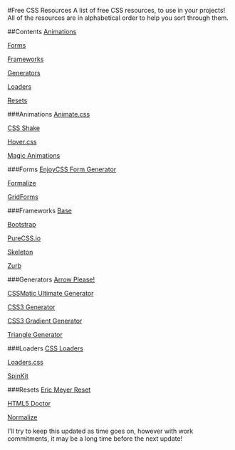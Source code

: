#Free CSS Resources
A list of free CSS resources, to use in your projects! All of the resources are in alphabetical order to help you sort through them.

##Contents
[Animations](#animations)

[Forms](#forms)

[Frameworks](#frameworks)

[Generators](#generators)

[Loaders](#loaders)

[Resets](#resets)


###Animations
[Animate.css](https://daneden.github.io/animate.css/)

[CSS Shake](https://elrumordelaluz.github.io/csshake/)

[Hover.css](http://ianlunn.github.io/Hover/)

[Magic Animations](http://www.minimamente.com/example/magic_animations/)


###Forms
[EnjoyCSS Form Generator](http://enjoycss.com/)

[Formalize](http://formalize.me/)

[GridForms](http://kumailht.com/gridforms/)


###Frameworks
[Base](http://getbase.org/)

[Bootstrap](http://getbootstrap.com/)

[PureCSS.io](http://purecss.io/)

[Skeleton](http://getskeleton.com/)

[Zurb](http://foundation.zurb.com/)


###Generators
[Arrow Please!](http://www.cssarrowplease.com/)

[CSSMatic Ultimate Generator](http://www.cssmatic.com/)

[CSS3 Generator](http://css3generator.com/)

[CSS3 Gradient Generator](http://www.colorzilla.com/gradient-editor/)

[Triangle Generator](http://apps.eky.hk/css-triangle-generator/)


###Loaders
[CSS Loaders](http://projects.lukehaas.me/css-loaders/)

[Loaders.css](https://connoratherton.com/loaders)

[SpinKit](http://tobiasahlin.com/spinkit/)


###Resets
[Eric Meyer Reset](http://meyerweb.com/eric/tools/css/reset/)

[HTML5 Doctor](http://html5doctor.com/html-5-reset-stylesheet/)

[Normalize](https://necolas.github.io/normalize.css/)


I'll try to keep this updated as time goes on, however with work commitments, it may be a long time before the next update!